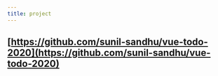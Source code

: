 ```yaml
---
title: project
---
```


## [https://github.com/sunil-sandhu/vue-todo-2020](https://github.com/sunil-sandhu/vue-todo-2020)
